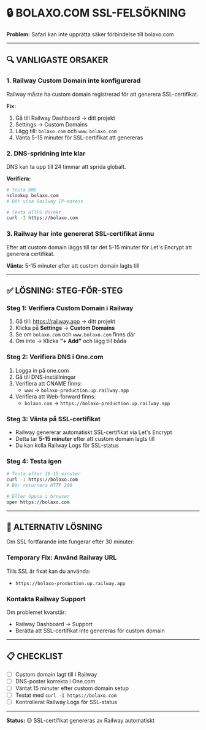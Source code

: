 # 🔒 BOLAXO.COM SSL-FELSÖKNING

**Problem:** Safari kan inte upprätta säker förbindelse till bolaxo.com

---

## 🔍 VANLIGASTE ORSAKER

### 1. Railway Custom Domain inte konfigurerad
Railway måste ha custom domain registrerad för att generera SSL-certifikat.

**Fix:**
1. Gå till Railway Dashboard → ditt projekt
2. Settings → Custom Domains
3. Lägg till: `bolaxo.com` och `www.bolaxo.com`
4. Vänta 5-15 minuter för SSL-certifikat att genereras

### 2. DNS-spridning inte klar
DNS kan ta upp till 24 timmar att sprida globalt.

**Verifiera:**
```bash
# Testa DNS
nslookup bolaxo.com
# Bör visa Railway IP-adress

# Testa HTTPS direkt
curl -I https://bolaxo.com
```

### 3. Railway har inte genererat SSL-certifikat ännu
Efter att custom domain läggs till tar det 5-15 minuter för Let's Encrypt att generera certifikat.

**Vänta:** 5-15 minuter efter att custom domain lagts till

---

## ✅ LÖSNING: STEG-FÖR-STEG

### Steg 1: Verifiera Custom Domain i Railway

1. Gå till: https://railway.app → ditt projekt
2. Klicka på **Settings** → **Custom Domains**
3. Se om `bolaxo.com` och `www.bolaxo.com` finns där
4. Om inte → Klicka **"+ Add"** och lägg till båda

### Steg 2: Verifiera DNS i One.com

1. Logga in på one.com
2. Gå till DNS-inställningar
3. Verifiera att CNAME finns:
   - `www` → `bolaxo-production.up.railway.app`
4. Verifiera att Web-forward finns:
   - `bolaxo.com` → `https://bolaxo-production.up.railway.app`

### Steg 3: Vänta på SSL-certifikat

- Railway genererar automatiskt SSL-certifikat via Let's Encrypt
- Detta tar **5-15 minuter** efter att custom domain lagts till
- Du kan kolla Railway Logs för SSL-status

### Steg 4: Testa igen

```bash
# Testa efter 10-15 minuter
curl -I https://bolaxo.com
# Bör returnera HTTP 200

# Eller öppna i browser
open https://bolaxo.com
```

---

## 🚨 ALTERNATIV LÖSNING

Om SSL fortfarande inte fungerar efter 30 minuter:

### Temporary Fix: Använd Railway URL
Tills SSL är fixat kan du använda:
- `https://bolaxo-production.up.railway.app`

### Kontakta Railway Support
Om problemet kvarstår:
- Railway Dashboard → Support
- Berätta att SSL-certifikat inte genereras för custom domain

---

## 📋 CHECKLIST

- [ ] Custom domain lagt till i Railway
- [ ] DNS-poster korrekta i One.com
- [ ] Väntat 15 minuter efter custom domain setup
- [ ] Testat med `curl -I https://bolaxo.com`
- [ ] Kontrollerat Railway Logs för SSL-status

---

**Status:** 🟡 SSL-certifikat genereras av Railway automatiskt

